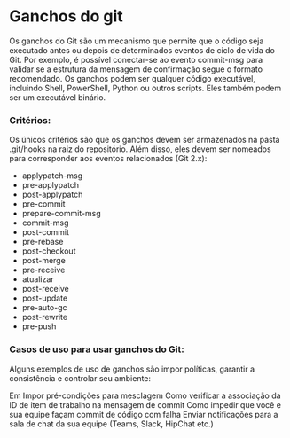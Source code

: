 # Ganchos do git

Os ganchos do Git são um mecanismo que permite que o código seja executado antes ou depois de determinados eventos de ciclo de vida do Git.
Por exemplo, é possível conectar-se ao evento commit-msg para validar se a estrutura da mensagem de confirmação segue o formato recomendado.
Os ganchos podem ser qualquer código executável, incluindo Shell, PowerShell, Python ou outros scripts. Eles também podem ser um executável binário.

### Critérios:
Os únicos critérios são que os ganchos devem ser armazenados na pasta .git/hooks na raiz do repositório. Além disso, eles devem ser nomeados para corresponder aos eventos relacionados (Git 2.x):

* applypatch-msg
* pre-applypatch
* post-applypatch
* pre-commit
* prepare-commit-msg
* commit-msg
* post-commit
* pre-rebase
* post-checkout
* post-merge
* pre-receive
* atualizar
* post-receive
* post-update
* pre-auto-gc
* post-rewrite
* pre-push

### Casos de uso para usar ganchos do Git:

Alguns exemplos de uso de ganchos são impor políticas, garantir a consistência e controlar seu ambiente:

Em Impor pré-condições para mesclagem
Como verificar a associação da ID de item de trabalho na mensagem de commit
Como impedir que você e sua equipe façam commit de código com falha
Enviar notificações para a sala de chat da sua equipe (Teams, Slack, HipChat etc.)
